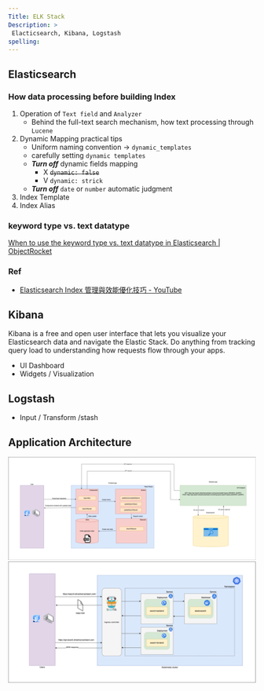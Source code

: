 ```yaml
---
Title: ELK Stack
Description: >
 Elacticsearch, Kibana, Logstash
spelling: 
---
```


## Elasticsearch

### How data processing before building Index

1. Operation of `Text field` and `Analyzer`
    + Behind the full-text search mechanism, how text processing through `Lucene`
2. Dynamic Mapping practical tips
    + Uniform naming convention -> `dynamic_templates`
    + carefully setting `dynamic templates`
    + ***Turn off*** dynamic fields mapping
      + X ~~`dynamic: false`~~
      + V `dynamic: strick`
    + ***Turn off*** `date` or `number` automatic judgment
3. Index Template
4. Index Alias

### keyword type vs. text datatype

[When to use the keyword type vs. text datatype in Elasticsearch | ObjectRocket](https://kb.objectrocket.com/elasticsearch/when-to-use-the-keyword-type-vs-text-datatype-in-elasticsearch)

### Ref

+ [Elasticsearch Index 管理與效能優化技巧 - YouTube](https://www.youtube.com/watch?v=dVUMqi5knuo)

## Kibana

Kibana is a free and open user interface that lets you visualize your Elasticsearch data and navigate the Elastic Stack. Do anything from tracking query load to understanding how requests flow through your apps.

+ UI Dashboard
+ Widgets / Visualization

## Logstash

+ Input / Transform /stash

## Application Architecture

![1bdee42](./1bdee42.png)
![bc31ac7](./bc31ac7.png)
